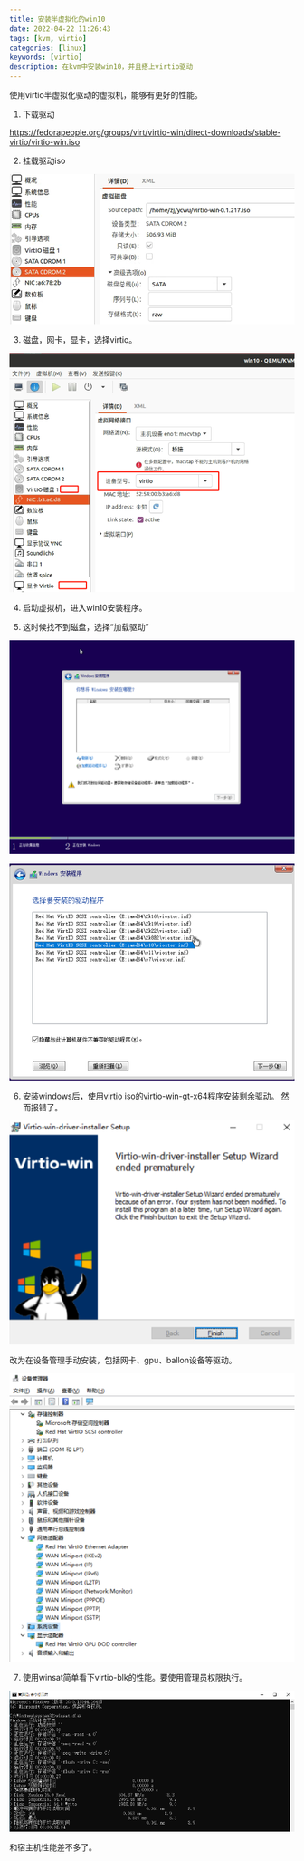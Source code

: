 ```yaml
---
title: 安装半虚拟化的win10
date: 2022-04-22 11:26:43
tags: [kvm, virtio]
categories: [linux]
keywords: [virtio]
description: 在kvm中安装win10，并且搭上virtio驱动
---
```


使用virtio半虚拟化驱动的虚拟机，能够有更好的性能。

<!-- more -->

1. 下载驱动

https://fedorapeople.org/groups/virt/virtio-win/direct-downloads/stable-virtio/virtio-win.iso


2. 挂载驱动iso



![virtio-win-iso.png](virtio-win-iso.png)



3. 磁盘，网卡，显卡，选择virtio。



![virtio-device.png](virtio-device.png)



4. 启动虚拟机，进入win10安装程序。

5. 这时候找不到磁盘，选择“加载驱动”



![choose-driver-1.png](choose-driver-1.png)





![choose-driver-2.png](choose-driver-2.png)



6. 安装windows后，使用virtio iso的virtio-win-gt-x64程序安装剩余驱动。
然而报错了。


![virtio-win-driver-install-failed.png](virtio-win-driver-install-failed.png)


改为在设备管理手动安装，包括网卡、gpu、ballon设备等驱动。


![device-manager.png](device-manager.png)



7. 使用winsat简单看下virtio-blk的性能。要使用管理员权限执行。


![winsat-disk.png](winsat-disk.png)


和宿主机性能差不多了。